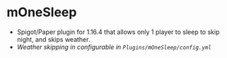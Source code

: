 # mOneSleep
- Spigot/Paper plugin for 1.16.4 that allows only 1 player to sleep to skip night, and skips weather. 
- *Weather skipping in configurable in `Plugins/mOneSleep/config.yml`*
